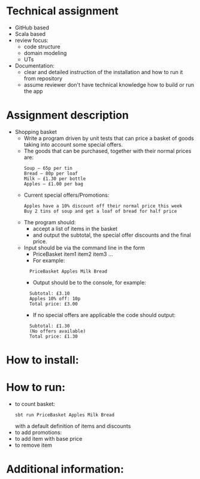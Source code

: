
# Technical assignment

- GitHub based
- Scala based
- review focus:
  - code structure
  - domain modeling
  - UTs
- Documentation:
  - clear and detailed instruction of the installation and how to run it from repository
  - assume reviewer don't have technical knowledge how to build or run the app

# Assignment description

- Shopping basket
  - Write a program driven by unit tests that can price a basket of goods taking into account some special offers.
  - The goods that can be purchased, together with their normal prices are:
    ```
    Soup – 65p per tin
    Bread – 80p per loaf
    Milk – £1.30 per bottle
    Apples – £1.00 per bag
    ```
  - Current special offers/Promotions:
    ```
    Apples have a 10% discount off their normal price this week
    Buy 2 tins of soup and get a loaf of bread for half price
    ```
  - The program should:
    - accept a list of items in the basket
    - and output the subtotal, the special offer discounts and the final price.
  - Input should be via the command line in the form
    - PriceBasket item1 item2 item3 ...
    - For example:
    ```
      PriceBasket Apples Milk Bread
    ```
    - Output should be to the console, for example:
    ```
      Subtotal: £3.10
      Apples 10% off: 10p
      Total price: £3.00
    ```
    - If no special offers are applicable the code should output:
    ```
      Subtotal: £1.30
      (No offers available)
      Total price: £1.30
    ```

# How to install:

# How to run:
- to count basket:
  ```
  sbt run PriceBasket Apples Milk Bread
  ```
  with a default definition of items and discounts
- to add promotions:
- to add item with base price
- to remove item

# Additional information:
